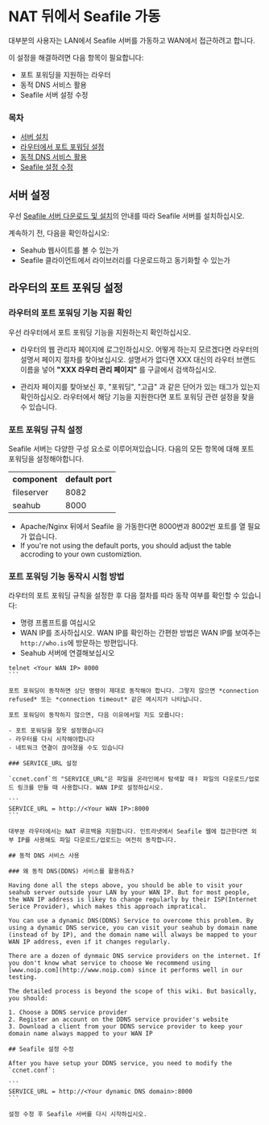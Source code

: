 # NAT 뒤에서 Seafile 가동

대부분의 사용자는 LAN에서 Seafile 서버를 가동하고 WAN에서 접근하려고 합니다.

이 설정을 해결하려면 다음 항목이 필요합니다:

- 포트 포워딩을 지원하는 라우터
- 동적 DNS 서비스 활용
- Seafile 서버 설정 수정

### 목차

- [서버 설치](deploy_Seafile_behind_NAT.md#setup-the-server)
- [라우터에서 포트 포워딩 설정](deploy_Seafile_behind_NAT.md#setup-port-forwarding-in-your-router)
- [동적 DNS 서비스 활용](deploy_Seafile_behind_NAT.md#use-a-dynamic-dns-serivce)
- [Seafile 설정 수정](deploy_Seafile_behind_NAT.md#modify-your-seafile-configuration)


## 서버 설정

우선 [Seafile 서버 다운로드 및 설치](using_sqlite.md)의 안내를 따라 Seafile 서버를 설치하십시오.

계속하기 전, 다음을 확인하십시오:

- Seahub 웹사이트를 볼 수 있는가
- Seafile 클라이언트에서 라이브러리를 다운로드하고 동기화할 수 있는가

## 라우터의 포트 포워딩 설정

### 라우터의 포트 포워딩 기능 지원 확인

우선 라우터에서 포트 포워딩 기능을 지원하는지 확인하십시오.

- 라우터의 웹 관리자 페이지에 로그인하십시오. 어떻게 하는지 모르겠다면 라우터의 설명서 페이지 절차를 찾아보십시오. 설명서가 없다면 XXX 대신의 라우터 브랜드 이름을 넣어 **"XXX 라우터 관리 페이지"** 를 구글에서 검색하십시오.

- 관리자 페이지를 찾아보신 후, "포워딩", "고급" 과 같은 단어가 있는 태그가 있는지 확인하십시오. 라우터에서 해당 기능을 지원한다면 포트 포워딩 관련 설정을 찾을 수 있습니다.

### 포트 포워딩 규칙 설정

Seafile 서버는 다양한 구성 요소로 이루어져있습니다. 다음의 모든 항목에 대해 포트 포워딩을 설정해야합니다.

<table>
<tr>
  <th>component</th>
  <th>default port</th>
</tr>
<tr>
  <td>fileserver</td>
  <td>8082</td>
</tr>
<tr>
  <td>seahub</td>
  <td>8000</td>
</tr>
</table>

* Apache/Nginx 뒤에서 Seafile 을 가동한다면 8000번과 8002번 포트를 열 필요가 없습니다.
* If you're not using the default ports, you should adjust the table accroding to your own customiztion.

### 포트 포워딩 기능 동작시 시험 방법

라우터의 포트 포워딩 규칙을 설정한 후 다음 절차를 따라 동작 여부를 확인할 수 있습니다:

- 명령 프롬프트를 여십시오
- WAN IP를 조사하십시오. WAN IP를 확인하는 간편한 방법은 WAN IP를 보여주는 `http://who.is`에 방문하는 방편입니다.
- Seahub 서버에 연결해보십시오
````
telnet <Your WAN IP> 8000
```

포트 포워딩이 동작하면 상단 명령이 제대로 동작해야 합니다. 그렇지 않으면 *connection refused* 또는 *connection timeout* 같은 메시지가 나타납니다.

포트 포워딩이 동작하지 않으면, 다음 이유에서일 지도 모릅니다:

- 포트 포워딩을 잘못 설정했습니다
- 라우터를 다시 시작해야합니다
- 네트워크 연결이 끊어졌을 수도 있습니다

### SERVICE_URL 설정

`ccnet.conf`의 "SERVICE_URL"은 파일을 온라인에서 탐색할 때ㅑ 파일의 다운로드/업로드 링크를 만들 때 사용합니다. WAN IP로 설정하십시오.

```
SERVICE_URL = http://<Your WAN IP>:8000
```

대부분 라우터에서는 NAT 루프백을 지원합니다. 인트라넷에서 Seafile 웹에 접근한다면 외부 IP를 사용해도 파일 다운로드/업로드는 여전히 동작합니다.

## 동적 DNS 서비스 사용

### 왜 동적 DNS(DDNS) 서비스를 활용하죠?

Having done all the steps above, you should be able to visit your seahub server outside your LAN by your WAN IP. But for most people, the WAN IP address is likey to change regularly by their ISP(Internet Serice Provider), which makes this approach impratical.

You can use a dynamic DNS(DDNS) Service to overcome this problem. By using a dynamic DNS service, you can visit your seahub by domain name (instead of by IP), and the domain name will always be mapped to your WAN IP address, even if it changes regularly.

There are a dozen of dynmaic DNS service providers on the internet. If you don't know what service to choose We recommend using [www.noip.com](http://www.noip.com) since it performs well in our testing.

The detailed process is beyond the scope of this wiki. But basically, you should:

1. Choose a DDNS service provider
2. Register an account on the DDNS service provider's website
3. Download a client from your DDNS service provider to keep your domain name always mapped to your WAN IP

## Seafile 설정 수정

After you have setup your DDNS service, you need to modify the `ccnet.conf`:

```
SERVICE_URL = http://<Your dynamic DNS domain>:8000
```

설정 수정 후 Seafile 서버를 다시 시작하십시오.

